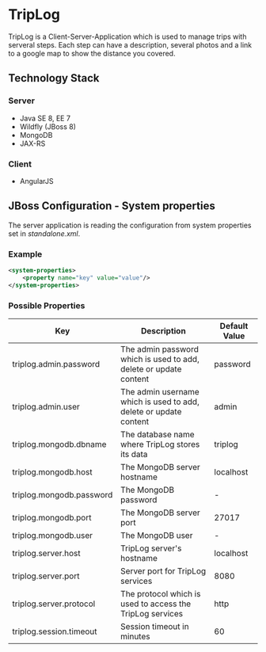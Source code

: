 # TripLog #

TripLog is a Client-Server-Application which is used to manage trips with serveral steps. Each step can have a description, several photos and a link to a google map to show the distance you covered.

## Technology Stack ##

### Server ###
* Java SE 8, EE 7
* Wildfly (JBoss 8)
* MongoDB
* JAX-RS

### Client ###
* AngularJS

## JBoss Configuration - System properties ##
The server application is reading the configuration from system properties set in *standalone.xml*.

### Example ###
```xml
<system-properties>  
    <property name="key" value="value"/>  
</system-properties>  
```

### Possible Properties ###
|Key|Description|Default Value|
|---|---|---|
|triplog.admin.password|The admin password which is used to add, delete or update content|password|
|triplog.admin.user|The admin username which is used to add, delete or update content|admin|
|triplog.mongodb.dbname|The database name where TripLog stores its data|triplog|
|triplog.mongodb.host|The MongoDB server hostname|localhost|
|triplog.mongodb.password|The MongoDB password|-|
|triplog.mongodb.port|The MongoDB server port|27017|
|triplog.mongodb.user|The MongoDB user|-|
|triplog.server.host|TripLog server's hostname|localhost|
|triplog.server.port|Server port for TripLog services|8080|
|triplog.server.protocol|The protocol which is used to access the TripLog services|http|
|triplog.session.timeout|Session timeout in minutes|60|
